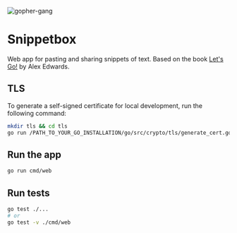 ![gopher-gang](https://github.com/ildx/snippetbox/assets/4620010/37587aa3-970b-48ac-a55b-6e5297aa690f)

# Snippetbox
Web app for pasting and sharing snippets of text. Based on the book [Let's Go!](https://lets-go.alexedwards.net/) by Alex Edwards.

## TLS
To generate a self-signed certificate for local development, run the following command:
```bash
mkdir tls && cd tls
go run /PATH_TO_YOUR_GO_INSTALLATION/go/src/crypto/tls/generate_cert.go --rsa-bits=2068 --host=localhost
```

## Run the app
```bash
go run cmd/web
```

## Run tests
```bash
go test ./...
# or
go test -v ./cmd/web
```
